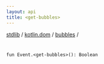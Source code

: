 ```yaml
---
layout: api
title: <get-bubbles>
---
```

[stdlib](../../index.html) / [kotlin.dom](../index.html) / [bubbles](index.html) / [<get-bubbles>](_get-bubbles_.html)

# <get-bubbles>

```
fun Event.<get-bubbles>(): Boolean
```
